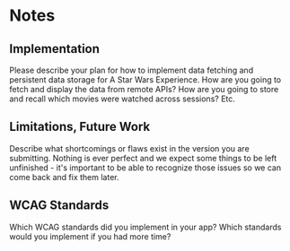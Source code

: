# Notes
## Implementation

Please describe your plan for how to implement data fetching and persistent data
storage for A Star Wars Experience.
How are you going to fetch and display the data from remote APIs? How are you
going to store and recall which movies were watched across sessions? Etc.

## Limitations, Future Work

Describe what shortcomings or flaws exist in the version you are submitting.
Nothing is ever perfect and we expect some things to be left unfinished - it's
important to be able to recognize those issues so we can come back and fix them
later.

## WCAG Standards

Which WCAG standards did you implement in your app? Which standards would you
implement if you had more time?
